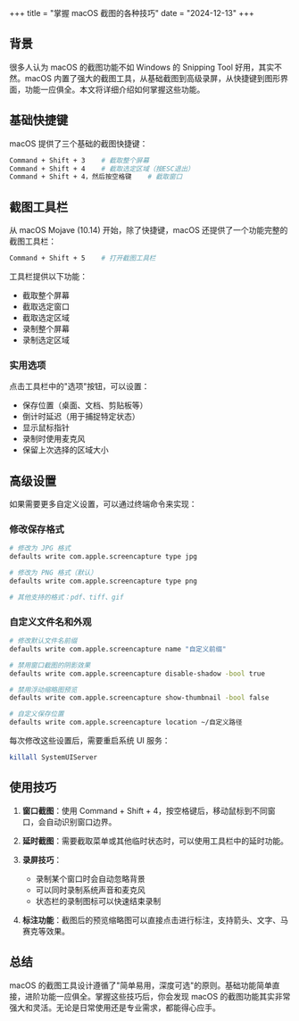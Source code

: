 +++
title = "掌握 macOS 截图的各种技巧"
date = "2024-12-13"
+++

## 背景

很多人认为 macOS 的截图功能不如 Windows 的 Snipping Tool 好用，其实不然。macOS 内置了强大的截图工具，从基础截图到高级录屏，从快捷键到图形界面，功能一应俱全。本文将详细介绍如何掌握这些功能。

## 基础快捷键

macOS 提供了三个基础的截图快捷键：

```bash
Command + Shift + 3    # 截取整个屏幕
Command + Shift + 4    # 截取选定区域（按ESC退出）
Command + Shift + 4，然后按空格键    # 截取窗口
```

## 截图工具栏

从 macOS Mojave (10.14) 开始，除了快捷键，macOS 还提供了一个功能完整的截图工具栏：

```bash
Command + Shift + 5    # 打开截图工具栏
```

工具栏提供以下功能：
- 截取整个屏幕
- 截取选定窗口
- 截取选定区域
- 录制整个屏幕
- 录制选定区域

### 实用选项

点击工具栏中的"选项"按钮，可以设置：
- 保存位置（桌面、文档、剪贴板等）
- 倒计时延迟（用于捕捉特定状态）
- 显示鼠标指针
- 录制时使用麦克风
- 保留上次选择的区域大小

## 高级设置

如果需要更多自定义设置，可以通过终端命令来实现：

### 修改保存格式
```bash
# 修改为 JPG 格式
defaults write com.apple.screencapture type jpg

# 修改为 PNG 格式（默认）
defaults write com.apple.screencapture type png

# 其他支持的格式：pdf、tiff、gif
```

### 自定义文件名和外观
```bash
# 修改默认文件名前缀
defaults write com.apple.screencapture name "自定义前缀"

# 禁用窗口截图的阴影效果
defaults write com.apple.screencapture disable-shadow -bool true

# 禁用浮动缩略图预览
defaults write com.apple.screencapture show-thumbnail -bool false

# 自定义保存位置
defaults write com.apple.screencapture location ~/自定义路径
```

每次修改这些设置后，需要重启系统 UI 服务：
```bash
killall SystemUIServer
```

## 使用技巧

1. **窗口截图**：使用 Command + Shift + 4，按空格键后，移动鼠标到不同窗口，会自动识别窗口边界。

2. **延时截图**：需要截取菜单或其他临时状态时，可以使用工具栏中的延时功能。

3. **录屏技巧**：
   - 录制某个窗口时会自动忽略背景
   - 可以同时录制系统声音和麦克风
   - 状态栏的录制图标可以快速结束录制

4. **标注功能**：截图后的预览缩略图可以直接点击进行标注，支持箭头、文字、马赛克等效果。

## 总结

macOS 的截图工具设计遵循了"简单易用，深度可选"的原则。基础功能简单直接，进阶功能一应俱全。掌握这些技巧后，你会发现 macOS 的截图功能其实非常强大和灵活。无论是日常使用还是专业需求，都能得心应手。
